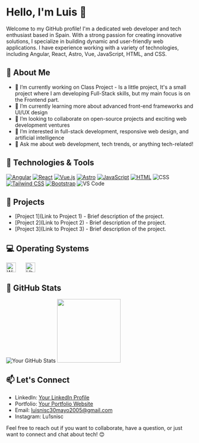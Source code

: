 # Hello, I'm Luis 👋

Welcome to my GitHub profile! I'm a dedicated web developer and tech enthusiast based in Spain. With a strong passion for creating innovative solutions, I specialize in building dynamic and user-friendly web applications. I have experience working with a variety of technologies, including Angular, React, Astro, Vue, JavaScript, HTML, and CSS.

## 🚀 About Me

- 🔭 I’m currently working on Class Project - Is a little project, It's a small project where I am developing Full-Stack skills, but my main focus is on the Frontend part.
- 🌱 I’m currently learning more about advanced front-end frameworks and UI/UX design
- 👯 I’m looking to collaborate on open-source projects and exciting web development ventures
- 🤔 I’m interested in full-stack development, responsive web design, and artificial intelligence
- 💬 Ask me about web development, tech trends, or anything tech-related!

## 🔧 Technologies & Tools

<a target="_blank" href="https://angular.io/">![Angular](https://img.shields.io/badge/-Angular-DD0031?style=flat-square&logo=angular&logoColor=white)</a>
<a target="_blank" href="https://es.react.dev/">![React](https://img.shields.io/badge/-React-61DAFB?style=flat-square&logo=react&logoColor=white)</a>
<a target="_blank" href="[https://https://vuejs.org/](https://vuejs.org/)">![Vue.js](https://img.shields.io/badge/-Vue.js-4FC08D?style=flat-square&logo=vue.js&logoColor=white)</a>
<a target="_blank" href="https://astro.build/">![Astro](https://img.shields.io/badge/-Astro-FF5733?style=flat-square&logo=astro&logoColor=white)</a>
<a target="_blank" href="https://www.javascript.com/">![JavaScript](https://img.shields.io/badge/-JavaScript-F7DF1E?style=flat-square&logo=javascript&logoColor=black)</a>
<a target="_blank" href="https://html.com/">![HTML](https://img.shields.io/badge/-HTML5-E34F26?style=flat-square&logo=html5&logoColor=white)</a>
![CSS](https://img.shields.io/badge/-CSS3-1572B6?style=flat-square&logo=css3&logoColor=white)
<a target="_blank" href="https://tailwindcss.com/">![Tailwind CSS](https://img.shields.io/badge/-Tailwind_CSS-38B2AC?style=flat-square&logo=tailwind-css&logoColor=white)</a>
<a target="_blank" href="https://getbootstrap.com/">![Bootstrap](https://img.shields.io/badge/-Bootstrap-7952B3?style=flat-square&logo=bootstrap&logoColor=white)</a>
![VS Code](https://img.shields.io/badge/-VS_Code-007ACC?style=flat-square&logo=visual-studio-code&logoColor=white)

## 💼 Projects

- [Project 1](Link to Project 1) - Brief description of the project.
- [Project 2](Link to Project 2) - Brief description of the project.
- [Project 3](Link to Project 3) - Brief description of the project.

## 💻 Operating Systems

<a href="https://www.microsoft.com/es-es/software-download/windows10"> <img align="center" alt="Windows 10" width="26px" src="https://cdn.jsdelivr.net/gh/devicons/devicon/icons/windows8/windows8-original.svg" style="padding-right:10px;"/></a>
&nbsp;&nbsp;
<a href="https://www.ubuntu.com"><img align="center" alt="Ubuntu" width="26px" src="https://cdn.jsdelivr.net/gh/devicons/devicon/icons/ubuntu/ubuntu-plain.svg" style="padding-right:10px;"/></a> <br>

## 🌟 GitHub Stats

![Your GitHub Stats](https://github-readme-stats.vercel.app/api?username=luisnisc&show_icons=true&count_private=true&hide=prs&theme=radical)  <a href="https://github.com/anuraghazra/github-readme-stats"><img style="height:171px" align="rigth" src= "https://github-readme-stats.vercel.app/api/top-langs/?username=luisnisc&theme=radical&hide=css,html&langs_count=8&layout=compact" /></a> 
## 📫 Let's Connect

- LinkedIn: [Your LinkedIn Profile](https://www.linkedin.com/in/yourusername/)
- Portfolio: [Your Portfolio Website](https://www.yourwebsite.com)
- Email: luisnisc30mayo2005@gmail.com
- Instagram: Lu1snisc

Feel free to reach out if you want to collaborate, have a question, or just want to connect and chat about tech! 😊
